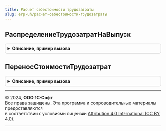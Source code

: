 ```yaml
---
title: Расчет себестоимости трудозатраты
slug: erp-uh/расчет-себестоимости-трудозатраты
---
```



## РаспределениеТрудозатратНаВыпуск
<details style="margin: 1em 0; padding: 0.5em; border: 1px solid #ccc; border-radius: 6px;">

<summary style="font-weight: bold; cursor: pointer;">Описание, пример вызова</summary>

```bsl

// Этап 1б (Контекст: "РаспределениеТрудозатратНаВыпуск")
//
// Параметры:
//	ПараметрыРасчета - Структура - параметры расчета себестоимости
//
Процедура РаспределениеТрудозатратНаВыпуск(ПараметрыРасчета) Экспорт
```

Пример вызова
```bsl
РасчетСебестоимостиТрудозатраты.РаспределениеТрудозатратНаВыпуск(ПараметрыРасчета) 
```
</details>

## ПереносСтоимостиТрудозатрат
<details style="margin: 1em 0; padding: 0.5em; border: 1px solid #ccc; border-radius: 6px;">

<summary style="font-weight: bold; cursor: pointer;">Описание, пример вызова</summary>

```bsl

// Этап 9а (Контекст: "ПереносСтоимостиТрудозатрат")
//
// Параметры:
//	ПараметрыРасчета - Структура - параметры расчета себестоимости
//
Процедура ПереносСтоимостиТрудозатрат(ПараметрыРасчета) Экспорт
```

Пример вызова
```bsl
РасчетСебестоимостиТрудозатраты.ПереносСтоимостиТрудозатрат(ПараметрыРасчета) 
```
</details>

---

© 2024, **ООО 1С-Софт**  
Все права защищены. Эта программа и сопроводительные материалы предоставляются  
в соответствии с условиями лицензии [Attribution 4.0 International (CC BY 4.0)](https://creativecommons.org/licenses/by/4.0/legalcode).

---
